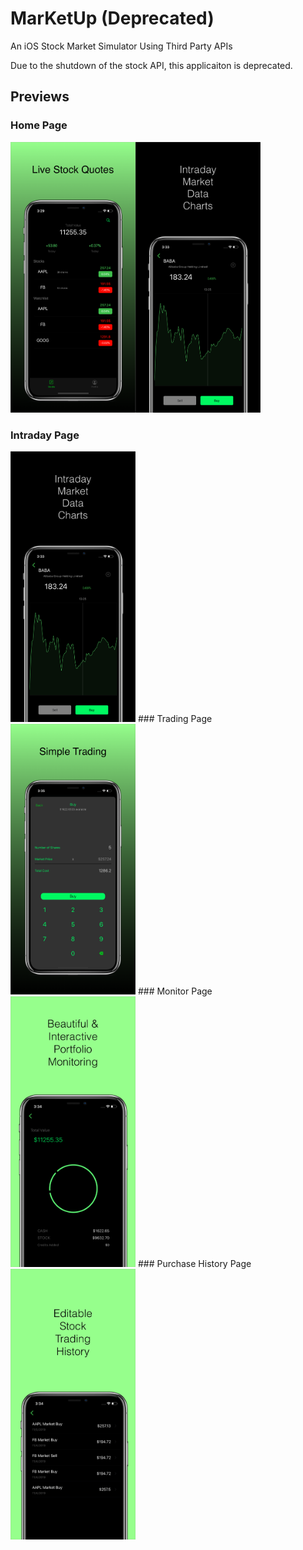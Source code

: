 # MarKetUp (Deprecated)
An iOS Stock Market Simulator Using Third Party APIs

Due to the shutdown of the stock API, this applicaiton is deprecated.


## Previews
### Home Page
<img src="./preview/Home.png" alt="drawing" width="200"/><img src="./preview/Intraday.png" alt="drawing" width="200"/>
### Intraday Page
<img src="./preview/Intraday.png" alt="drawing" width="200"/>
### Trading Page
<img src="./preview/Trading.png" alt="drawing" width="200"/>
### Monitor Page
<img src="./preview/monitor.png" alt="drawing" width="200"/>
### Purchase History Page
<img src="./preview/History.png" alt="drawing" width="200"/>
